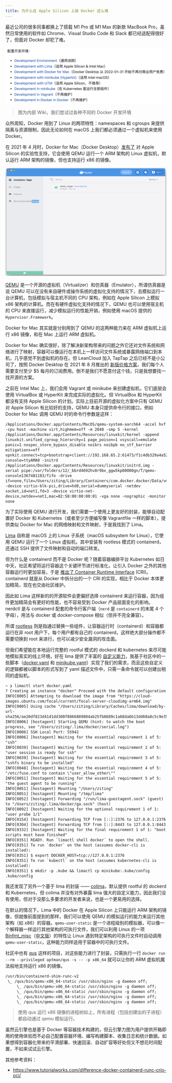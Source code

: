 ```yaml
---
title: 为什么在 Apple Silicon 上装 Docker 这么难
---
```


最近公司的很多同事都换上了搭载 M1 Pro 或 M1 Max 的新款 MacBook Pro，虽然日常使用的软件如 Chrome、Visual Studio Code 和 Slack 都已经适配得很好了，但面对 Docker 却犯了难。

![Development Environments](/post-images/engine-development-environments.png)

> 图为内部 Wiki，我们尝试过各种不同的 Docker 开发环境

众所周知，Docker 用到了 Linux 的两项特性：namespaces 和 cgroups 来提供隔离与资源限制，因此无论如何在 macOS 上我们都必须通过一个虚拟机来使用 Docker。

在 2021 年 4 月时，Docker for Mac（Docker Desktop）[发布了](https://www.docker.com/blog/released-docker-desktop-for-mac-apple-silicon/) 对 Apple Silicon 的实验性支持，它会使用 QEMU 运行一个 ARM 架构的 Linux 虚拟机，默认运行 ARM 架构的镜像，但也支持运行 x86 的镜像。

![Docker for Mac](/post-images/docker-for-mac.png)

[QEMU](https://www.qemu.org/docs/master/about/index.html) 是一个开源的虚拟机（Virtualizer）和仿真器（Emulator），所谓仿真器是说 QEMU 可以在没有来自硬件或操作系统的虚拟化支持的情况下，去模拟运行一台计算机，包括模拟与宿主机不同的 CPU 架构，例如在 Apple Silicon 上模拟 x86 架构的计算机。而在有硬件虚拟化支持的情况下，QEMU 也可以使用宿主机的 CPU 来直接运行，减少模拟运行的性能开销，例如使用 macOS 提供的 `Hypervisor.Framework`。

Docker for Mac 其实就是分别用到了 QEMU 的这两种能力来在 ARM 虚拟机上运行 x86 镜像，和在 Mac 上运行 ARM 虚拟机。

Docker for Mac 确实很好，除了解决新架构带来的问题之外它还对文件系统和网络进行了映射，容器可以像运行在本机上一样访问文件系统或暴露网络端口到本机，几乎感觉不到虚拟机的存在。但 LeanCloud 加入 TapTap 之后已经不是小公司了，按照 Docker Desktop 在 2021 年 8 月推出的 [新版价格方案](https://www.docker.com/blog/updating-product-subscriptions/)，我们每个人需要支付至少 $5 每月的订阅费用。倒不是我们不愿意付这个钱，只是我想要找一找开源的方案。

之前在 Intel Mac 上，我们会用 Vagrant 或 minikube 来创建虚拟机，它们底层会使用 VirtualBox 或 HyperKit 来完成实际的虚拟化。但 VirtualBox 和 HyperKit 都没有支持 Apple Silicon 的计划。实际上目前开源的虚拟化方案中只有 QEMU 对 Apple Silicon 有比较好的支持，QEMU 本身只提供命令行的接口，例如 Docker for Mac 调用 QEMU 时的命令行参数是这样：

```
/Applications/Docker.app/Contents/MacOS/qemu-system-aarch64 -accel hvf -cpu host -machine virt,highmem=off -m 2048 -smp 5 -kernel /Applications/Docker.app/Contents/Resources/linuxkit/kernel -append linuxkit.unified_cgroup_hierarchy=1 page_poison=1 vsyscall=emulate panic=1 nospec_store_bypass_disable noibrs noibpb no_stf_barrier mitigations=off   vpnkit.connect=tcp+bootstrap+client://192.168.65.2:61473/f1c4db329a4a520d73a79eaa1360de7be7d09948a1ac348b04c8e01f6f6eb2c9 console=ttyAMA0 -initrd /Applications/Docker.app/Contents/Resources/linuxkit/initrd.img -serial pipe:/var/folders/12/_bbrd4692hv8r9bx_ggw5kp80000gn/T/qemu-console1367481183/fifo -drive if=none,file=/Users/ziting/Library/Containers/com.docker.docker/Data/vms/0/data/Docker.raw,format=raw,id=hd0 -device virtio-blk-pci,drive=hd0,serial=dummyserial -netdev socket,id=net1,fd=3 -device virtio-net-device,netdev=net1,mac=02:50:00:00:00:01 -vga none -nographic -monitor none
```

为了实际使用 QEMU 进行开发，我们需要一个使用上更友好的封装，能够自动配置好 Docker 和 Kubernetes（或者至少方便编写像 Vagrantfile 一样的脚本），提供类似 Docker for Mac 的网络映射和文件映射，于是我找到了 Lima。

[Lima](https://github.com/lima-vm/lima) 自称是 macOS 上的 Linux 子系统（macOS subsystem for Linux），它使用 QEMU 运行了一个 Linux 虚拟机，其中安装有 rootless 模式的 containerd，还通过 SSH 提供了文件映射和自动的端口转发。

但为什么是 containerd 而不是 Docker 呢？随着容器编排平台 Kubernetes 如日中天，社区希望将运行容器这个关键环节进行标准化，让引入 Docker 之外的其他容器运行时更加容易，于是 [推出了 Container Runtime Interface](https://kubernetes.io/blog/2016/12/container-runtime-interface-cri-in-kubernetes/) (CRI)。containerd 就是从 Docker 中拆分出的一个 CRI 的实现，相比于 Docker 本体更加精简，现在也交由社区维护。

因此如 Lima 这样新的的开源软件会更偏好选择 containerd 来运行容器，因为组件更加精简会有更好的性能，也不容易受到 Docker 产品层面变化的影响。nerdctl 是与 containerd 配套的命令行客户端（`nerd` 是 `containerd` 的末尾 4 个字母），用法与 docker 或 docker-compose 相似（但并不完全兼容）。

所谓 [rootless](https://rootlesscontaine.rs/) 则是指通过替换一些组件，让容器运行时（containerd）和容器都运行在非 root 用户下，每个用户都有自己的 containerd，这样绝大部分操作都不需要切换到 root 来进行，也可以减少安全漏洞的攻击面。

但我们希望能在本地运行完整的 rootful 模式的 dockerd 和 kubernetes 来尽可能地模拟真实的线上环境，好在 lima 提供了丰富的 [自定义能力](https://github.com/lima-vm/lima/blob/master/pkg/limayaml/default.yaml)，我基于社区中的一些脚本（[docker.yaml](https://github.com/lima-vm/lima/blob/master/examples/docker.yaml) 和 [minikube.yaml](https://github.com/afbjorklund/lima/blob/minikube/examples/minikube.yaml)）实现了我们的需求，而且这些自定义的逻辑都被以脚本的形式写到了 yaml 描述文件中，只需一条命令就可以创建出相同的虚拟机。

```plain
~ ❯ limactl start docker.yaml
? Creating an instance "docker" Proceed with the default configuration
INFO[0005] Attempting to download the image from "https://cloud-images.ubuntu.com/focal/current/focal-server-cloudimg-arm64.img"
INFO[0005] Using cache "/Users/ziting/Library/Caches/lima/download/by-url-sha256/ae20df823d41d1dd300f8866889804ab25fb8689c1a68da6b13dd60a8c5c9e35/data"
INFO[0006] [hostagent] Starting QEMU (hint: to watch the boot progress, see "/Users/ziting/.lima/docker/serial.log")
INFO[0006] SSH Local Port: 55942
INFO[0006] [hostagent] Waiting for the essential requirement 1 of 5: "ssh"
INFO[0039] [hostagent] Waiting for the essential requirement 2 of 5: "user session is ready for ssh"
INFO[0039] [hostagent] Waiting for the essential requirement 3 of 5: "sshfs binary to be installed"
INFO[0048] [hostagent] Waiting for the essential requirement 4 of 5: "/etc/fuse.conf to contain \"user_allow_other\""
INFO[0051] [hostagent] Waiting for the essential requirement 5 of 5: "the guest agent to be running"
INFO[0051] [hostagent] Mounting "/Users/ziting"
INFO[0051] [hostagent] Mounting "/tmp/lima"
INFO[0052] [hostagent] Forwarding "/run/lima-guestagent.sock" (guest) to "/Users/ziting/.lima/docker/ga.sock" (host)
INFO[0092] [hostagent] Waiting for the optional requirement 1 of 1: "user probe 1/1"
INFO[0154] [hostagent] Forwarding TCP from [::]:2376 to 127.0.0.1:2376
INFO[0304] [hostagent] Forwarding TCP from [::]:8443 to 127.0.0.1:8443
INFO[0332] [hostagent] Waiting for the final requirement 1 of 1: "boot scripts must have finished"
INFO[0351] READY. Run `limactl shell docker` to open the shell.
INFO[0351] To run `docker` on the host (assumes docker-cli is installed):
INFO[0351] $ export DOCKER_HOST=tcp://127.0.0.1:2376
INFO[0351] To run `kubectl` on the host (assumes kubernetes-cli is installed):
INFO[0351] $ mkdir -p .kube && limactl cp minikube:.kube/config .kube/config
```

我还发现了另外一个基于 lima 的封装 —— [colima](https://github.com/abiosoft/colima)，默认提供 rootful 的 dockerd 和 Kubernetes，但 colima 并没有对外暴露 lima 强大的自定义能力，因此我们没有使用，但对于没那么多要求的开发者来说，也是一个更易用的选择。

在默认的情况下，Lima 中的 Docker 在 Apple Silicon 上只能运行 ARM 架构的镜像，但就像前面提到的那样，我们可以使用 QEMU 的模拟运行的能力来运行其他架构（如 x86）的容器。`qemu-user-static` 是一个进程级别的模拟器，可以像一个解释器一样运行其他架构的可执行文件，我们可以利用 Linux 的一项 [Binfmt_misc](https://en.wikipedia.org/wiki/Binfmt_misc)（[中文版](https://zh.wikipedia.org/wiki/Binfmt_misc)）的特性让 Linux 遇到特定架构的可执行文件时自动调用 `qemu-user-static`，这种能力同样适用于容器中的可执行文件。

社区中也有 [qus](https://dbhi.github.io/qus/) 这样的项目，对这些能力进行了封装，只需执行一行 `docker run --rm --privileged aptman/qus -s -- -p x86_64` 就可以让你的 ARM 虚拟机魔法般地支持运行 x86 的镜像。

```plain
/usr/bin/containerd-shim-runc-v2
 \_ /qus/bin/qemu-x86_64-static /usr/sbin/nginx -g daemon off;
     \_ /qus/bin/qemu-x86_64-static /usr/sbin/nginx -g daemon off;
     \_ /qus/bin/qemu-x86_64-static /usr/sbin/nginx -g daemon off;
     \_ /qus/bin/qemu-x86_64-static /usr/sbin/nginx -g daemon off;
     \_ /qus/bin/qemu-x86_64-static /usr/sbin/nginx -g daemon off;
```

> 使用 qus 运行 x86 镜像的进程树如上，所有进程（包括创建出的子进程）都自动通过 qemu 模拟运行。

虽然云引擎也是基于 Docker 等容器技术构建的，但云引擎力图为用户提供开箱即用的使用体验而不必自己配置容器环境、编写构建脚本、收集日志和统计数据。如果想得到容器化带来的平滑部署、快速回滚、自动扩容等好处但又不想花时间配置，不如来试试云引擎。

其他参考资料：

- https://www.tutorialworks.com/difference-docker-containerd-runc-crio-oci/
